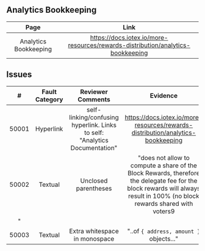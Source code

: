 
## Analytics Bookkeeping
| Page        | Link           |
| :-------------: | :-------------:  | 
| Analytics Bookkeeping  | https://docs.iotex.io/more-resources/rewards-distribution/analytics-bookkeeping |


## Issues
| #   | Fault Category | Reviewer Comments | Evidence |
| :--: | :--: | :--: | :--: |
| 50001 | Hyperlink | self-linking/confusing hyperlink. Links to self: "Analytics Documentation" | https://docs.iotex.io/more-resources/rewards-distribution/analytics-bookkeeping |
| 50002 | Textual | Unclosed parentheses | "does not allow to compute a share of the Block Rewards, therefore the delegate fee for the block rewards will always result in 100% (no block rewards shared with voters9
" |
| 50003 | Textual | Extra whitespace in monospace | "..of `{ address, amount } `objects..." |